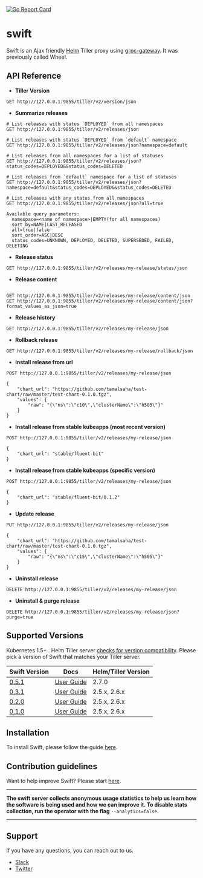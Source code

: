 [![Go Report Card](https://goreportcard.com/badge/github.com/appscode/swift)](https://goreportcard.com/report/github.com/appscode/swift)

# swift
Swift is an Ajax friendly [Helm](https://github.com/kubernetes/helm) Tiller proxy using [grpc-gateway](https://github.com/grpc-ecosystem/grpc-gateway). It was previously called Wheel.

## API Reference

- **Tiller Version**
```
GET http://127.0.0.1:9855/tiller/v2/version/json
```

- **Summarize releases**
```
# List releases with status `DEPLOYED` from all namespaces
GET http://127.0.0.1:9855/tiller/v2/releases/json

# List releases with status `DEPLOYED` from `default` namespace
GET http://127.0.0.1:9855/tiller/v2/releases/json?namespace=default

# List releases from all namespaces for a list of statuses
GET http://127.0.0.1:9855/tiller/v2/releases/json?status_codes=DEPLOYED&&status_codes=DELETED

# List releases from `default` namespace for a list of statuses
GET http://127.0.0.1:9855/tiller/v2/releases/json?namespace=default&status_codes=DEPLOYED&&status_codes=DELETED

# List releases with any status from all namespaces
GET http://127.0.0.1:9855/tiller/v2/releases/json?all=true

Available query parameters:
  namespace=<name of namespace>|EMPTY(for all namespaces)
  sort_by=NAME|LAST_RELEASED
  all=true|false
  sort_order=ASC|DESC
  status_codes=UNKNOWN, DEPLOYED, DELETED, SUPERSEDED, FAILED, DELETING
```

- **Release status**
```
GET http://127.0.0.1:9855/tiller/v2/releases/my-release/status/json
```

- **Release content**
```

GET http://127.0.0.1:9855/tiller/v2/releases/my-release/content/json
GET http://127.0.0.1:9855/tiller/v2/releases/my-release/content/json?format_values_as_json=true

```

- **Release history**
```
GET http://127.0.0.1:9855/tiller/v2/releases/my-release/json
```

- **Rollback release**
```
GET http://127.0.0.1:9855/tiller/v2/releases/my-release/rollback/json
```

- **Install release from url**

```
POST http://127.0.0.1:9855/tiller/v2/releases/my-release/json

{
	"chart_url": "https://github.com/tamalsaha/test-chart/raw/master/test-chart-0.1.0.tgz",
	"values": {
		"raw": "{\"ns\":\"c10\",\"clusterName\":\"h505\"}"
	}
}
```

- **Install release from stable kubeapps (most recent version)**

```
POST http://127.0.0.1:9855/tiller/v2/releases/my-release/json

{
	"chart_url": "stable/fluent-bit"
}
```

- **Install release from stable kubeapps (specific version)**

```
POST http://127.0.0.1:9855/tiller/v2/releases/my-release/json

{
	"chart_url": "stable/fluent-bit/0.1.2"
}
```

- **Update release**

```
PUT http://127.0.0.1:9855/tiller/v2/releases/my-release/json

{
	"chart_url": "https://github.com/tamalsaha/test-chart/raw/master/test-chart-0.1.0.tgz",
	"values": {
		"raw": "{\"ns\":\"c15\",\"clusterName\":\"h505\"}"
	}
}
```

- **Uninstall release**

```
DELETE http://127.0.0.1:9855/tiller/v2/releases/my-release/json
```

- **Uninstall & purge release**

```
DELETE http://127.0.0.1:9855/tiller/v2/releases/my-release/json?purge=true
```

## Supported Versions
Kubernetes 1.5+ . Helm Tiller server [checks for version compatibility](https://github.com/kubernetes/helm/blob/master/pkg/version/compatible.go#L27). Please pick a version of Swift that matches your Tiller server.

| Swift Version                                                           | Docs                                                                 | Helm/Tiller Version |
|-------------------------------------------------------------------------|----------------------------------------------------------------------|---------------------|
| [0.5.1](https://github.com/appscode/swift/releases/tag/0.5.1)           | [User Guide](https://github.com/appscode/swift/tree/0.5.1/docs)      | 2.7.0               |
| [0.3.1](https://github.com/appscode/swift/releases/tag/0.3.1)           | [User Guide](https://github.com/appscode/swift/tree/0.3.1/docs)      | 2.5.x, 2.6.x        |
| [0.2.0](https://github.com/appscode/swift/releases/tag/0.2.0)           | [User Guide](https://github.com/appscode/swift/tree/0.2.0/docs)      | 2.5.x, 2.6.x        |
| [0.1.0](https://github.com/appscode/swift/releases/tag/0.1.0)           | [User Guide](https://github.com/appscode/swift/tree/0.1.0/docs)      | 2.5.x, 2.6.x        |


## Installation
To install Swift, please follow the guide [here](/docs/install.md).

## Contribution guidelines
Want to help improve Swift? Please start [here](/CONTRIBUTING.md).

---

**The swift server collects anonymous usage statistics to help us learn how the software is being used and how we can improve it. To disable stats collection, run the operator with the flag** `--analytics=false`.

---

## Support
If you have any questions, you can reach out to us.
* [Slack](https://slack.appscode.com)
* [Twitter](https://twitter.com/AppsCodeHQ)
